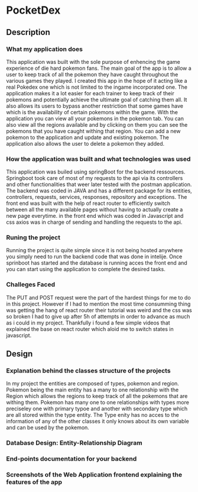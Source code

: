 # PocketDex

## Description

### What my application does

This application was built with the sole purpose of enhencing the game experience of die hard pokemon fans.
The main goal of the app is to allow a user to keep track of all the pokemon they have caught throughout the various games they played.
I created this app in the hope of it acting like a real Pokedex one which is not limited to the ingame incorporated one.
The application makes it a lot easier for each trainer to keep track of their pokemons and potentially achieve the ultimate goal of catching them all.
It also allows its users to bypass another restriction that some games have which is the availability of certain pokemons within the game.
With the application you can view all your pokemons in the pokemon tab.
You can also view all the regions available and by clicking on them you can see the pokemons that you have caught withing that region.
You can add a new pokemon to the application and update and existing pokemon.
The application also allows the user to delete a pokemon they added.

### How the application was built and what technologies was used

This application was builed using springBoot for the backend ressources. 
Springboot took care of most of my requests to the api via its controllers and other functionalities that weer later tested with the postman application.
The backend was coded in JAVA and has a different package for its entities, controllers, requests, services, responses, repository and exceptions.
The front end was built with the help of react router to efficiently switch between all the many available pages without having to actually create 
a new page everytime.
in the front end which was coded in Javascript and css axios was in charge of sending and handling the requests to the api.

###  Runing the project

Running the project is quite simple since it is not being hosted anywhere you simply need to run the backend code that was done in intelije.
Once sprinboot has started and the database is running acces the front end and you can start using the application to complete the desired tasks.

### Challeges Faced

The PUT and POST request were the part of the hardest things for me to do in this project. 
However if I had to mention the most time consumming thing was getting the hang of react router their tutorial was weird and the css was so broken I had to 
give up after 5h of attempts in order to advance as much as i could in my project.
Thankfully i found a few simple videos that explained the base on react router which aloid me to switch states in javascript.

## Design

###  Explanation behind the classes structure of the projects

In my project the entities are composed of types, pokemon and region.
Pokemon being the main entity has a many to one relationship with the Region which allows the regions to keep track of all the pokemons that are withing them.
Pokemon has many one to one relationships with types more preciseley one with primary typoe and another with secondary type which are all stored 
within the type entity.
The Type enity has no acces to the information of any of the other classes it only knows about its own variable and can be used by the pokemon.

### Database Design: Entity-Relationship Diagram


### End-points documentation for your backend


### Screenshots of the Web Application frontend explaining the features of the app



